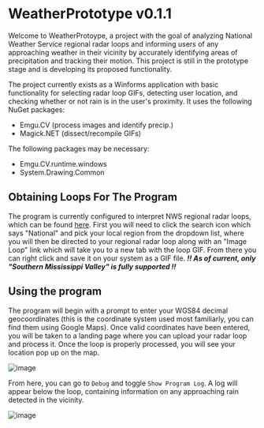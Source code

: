 # WeatherPrototype v0.1.1
Welcome to WeatherProtoype, a project with the goal of analyzing National Weather Service regional radar loops and informing users of any approaching weather in their vicinity by accurately identifying areas of precipitation and tracking their motion. This project is still in the prototype stage and is developing its proposed functionality.

The project currently exists as a Winforms application with basic functionality for selecting radar loop GIFs, detecting user location, and checking whether or not rain is in the user's proximity. It uses the following NuGet packages: 
- Emgu.CV (process images and identify precip.)
- Magick.NET (dissect/recompile GIFs)
  
The following packages may be necessary:
- Emgu.CV.runtime.windows
- System.Drawing.Common

## Obtaining Loops For The Program
The program is currently configured to interpret NWS regional radar loops, which can be found [here](https://radar.weather.gov/region/conus/standard). First you will need to click the search icon which says "National" and pick your local region from the dropdown list, where you will then be directed to your regional radar loop along with an "Image Loop" link which will take you to a new tab with the loop GIF. From there you can right click and save it on your system as a GIF file. _**!! As of current, only "Southern Mississippi Valley" is fully supported !!**_

## Using the program
The program will begin with a prompt to enter your WGS84 decimal geocoordinates (this is the coordinate system used most familiarly, you can find them using Google Maps). Once valid coordinates have been entered, you will be taken to a landing page where you can upload your radar loop and process it. Once the loop is properly processed, you will see your location pop up on the map. 

![image](https://i.imgur.com/kzmzd3N.png)

From here, you can go to `Debug` and toggle `Show Program Log`. A log will appear below the loop, containing information on any approaching rain detected in the vicinity.

![image](https://i.imgur.com/lb6IGS6.png)
